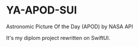 # YA-APOD-SUI
Astronomic Picture Of the Day (APOD) by NASA API

It's my diplom project rewritten on SwiftUI.
